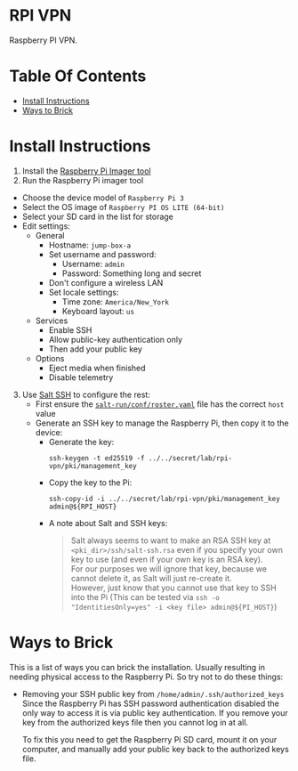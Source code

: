 # RPI VPN
Raspberry PI VPN.

# Table Of Contents
- [Install Instructions](#install-instructions)
- [Ways to Brick](#ways-to-brick)

# Install Instructions
1. Install the [Raspberry Pi Imager tool](https://www.raspberrypi.com/software/)
2. Run the Raspberry Pi imager tool
  - Choose the device model of `Raspberry Pi 3`
  - Select the OS image of `Raspberry PI OS LITE (64-bit)`
  - Select your SD card in the list for storage
  - Edit settings:
    - General
      - Hostname: `jump-box-a`
      - Set username and password:
        - Username: `admin`
        - Password: Something long and secret
      - Don't configure a wireless LAN
      - Set locale settings:
        - Time zone: `America/New_York`
        - Keyboard layout: `us`
    - Services
      - Enable SSH
      - Allow public-key authentication only
      - Then add your public key
    - Options
      - Eject media when finished
      - Disable telemetry
3. Use [Salt SSH](https://docs.saltproject.io/en/latest/topics/ssh/index.html) to configure the rest:
   - First ensure the [`salt-run/conf/roster.yaml`](./salt-run/conf/roster.yaml) file has the correct `host` value
   - Generate an SSH key to manage the Raspberry Pi, then copy it to the device:
     - Generate the key:
       ```
       ssh-keygen -t ed25519 -f ../../secret/lab/rpi-vpn/pki/management_key
       ```
     - Copy the key to the Pi:
       ```
       ssh-copy-id -i ../../secret/lab/rpi-vpn/pki/management_key admin@${RPI_HOST}
       ```
     - A note about Salt and SSH keys:
       > Salt always seems to want to make an RSA SSH key at `<pki_dir>/ssh/salt-ssh.rsa` even if you specify your own key to use (and even if your own key is an RSA key).  
       > For our purposes we will ignore that key, because we cannot delete it, as Salt will just re-create it.  
       > However, just know that you cannot use that key to SSH into the Pi (This can be tested via `ssh -o "IdentitiesOnly=yes" -i <key file> admin@${PI_HOST}`)

# Ways to Brick
This is a list of ways you can brick the installation. Usually resulting in needing physical access to the Raspberry Pi. So try not to do these things:

- Removing your SSH public key from `/home/admin/.ssh/authorized_keys`  
  Since the Raspberry Pi has SSH password authentication disabled the only way to access it is via public key authentication. If you remove your key from the authorized keys file then you cannot log in at all.  
  
  To fix this you need to get the Raspberry Pi SD card, mount it on your computer, and manually add your public key back to the authorized keys file.

